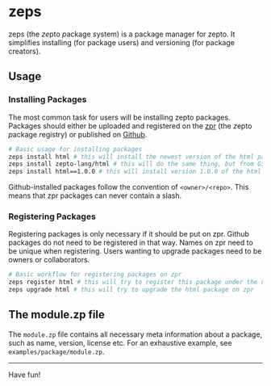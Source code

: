 # zeps

zeps (the *ze*pto *p*ackage *s*ystem) is a package manager for
zepto. It simplifies installing (for package users) and
versioning (for package creators).

## Usage

### Installing Packages

The most common task for users will be installing zepto
packages. Packages should either be uploaded and registered
on the [zpr](https://zpr.com) (the *z*epto *p*ackage *r*egistry)
or published on [Github](https::/github.com).

```sh
# Basic usage for installing packages 
zeps install html # this will install the newest version of the html package on zpr
zeps install zepto-lang/html # this will do the same thing, but from Github
zeps install html==1.0.0 # this will install version 1.0.0 of the html package
```

Github-installed packages follow the convention of `<owner>/<repo>`.
This means that zpr packages can never contain a slash.

### Registering Packages

Registering packages is only necessary if it should be
put on zpr. Github packages do not need to be registered in that way.
Names on zpr need to be unique when registering. Users wanting
to upgrade packages need to be owners or collaborators.

```sh
# Basic workflow for registering packages on zpr
zeps register html # this will try to register this package under the name html
zeps upgrade html # this will try to upgrade the html package on zpr
```

## The module.zp file

The `module.zp` file contains all necessary meta information
about a package, such as name, version, license etc. For an
exhaustive example, see `examples/package/module.zp`.

<hr/>

Have fun!
